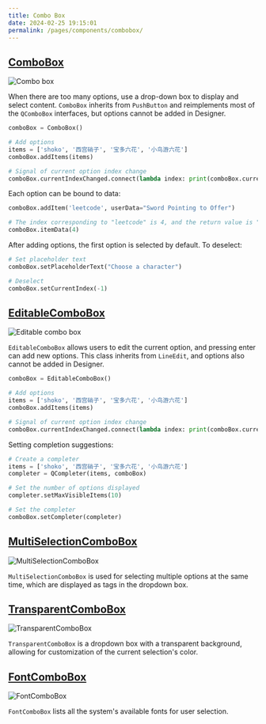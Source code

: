 ```yaml
---
title: Combo Box
date: 2024-02-25 19:15:01
permalink: /pages/components/combobox/
---
```


## [ComboBox](https://pyqt-fluent-widgets.readthedocs.io/en/latest/autoapi/qfluentwidgets/components/widgets/combo_box/index.html#qfluentwidgets.components.widgets.combo_box.ComboBox)

![Combo box](/img/components/combobox/ComboBox.png)

When there are too many options, use a drop-down box to display and select content. `ComboBox` inherits from `PushButton` and reimplements most of the `QComboBox` interfaces, but options cannot be added in Designer.

```python
comboBox = ComboBox()

# Add options
items = ['shoko', '西宫硝子', '宝多六花', '小鸟游六花']
comboBox.addItems(items)

# Signal of current option index change
comboBox.currentIndexChanged.connect(lambda index: print(comboBox.currentText()))
```

Each option can be bound to data:
```python
comboBox.addItem('leetcode', userData="Sword Pointing to Offer")

# The index corresponding to "leetcode" is 4, and the return value is "Sword Pointing to Offer"
comboBox.itemData(4)
```

After adding options, the first option is selected by default. To deselect:
```python
# Set placeholder text
comboBox.setPlaceholderText("Choose a character")

# Deselect
comboBox.setCurrentIndex(-1)
```

## [EditableComboBox](https://pyqt-fluent-widgets.readthedocs.io/en/latest/autoapi/qfluentwidgets/components/widgets/combo_box/index.html#qfluentwidgets.components.widgets.combo_box.EditableComboBox)

![Editable combo box](/img/components/combobox/EditableComboBox.png)

`EditableComboBox` allows users to edit the current option, and pressing enter can add new options. This class inherits from `LineEdit`, and options also cannot be added in Designer.

```python
comboBox = EditableComboBox()

# Add options
items = ['shoko', '西宫硝子', '宝多六花', '小鸟游六花']
comboBox.addItems(items)

# Signal of current option index change
comboBox.currentIndexChanged.connect(lambda index: print(comboBox.currentText()))
```

Setting completion suggestions:
```python
# Create a completer
items = ['shoko', '西宫硝子', '宝多六花', '小鸟游六花']
completer = QCompleter(items, comboBox)

# Set the number of options displayed
completer.setMaxVisibleItems(10)

# Set the completer
comboBox.setCompleter(completer)
```

## [MultiSelectionComboBox](https://qfluentwidgets.com/price)

![MultiSelectionComboBox](/img/components/combobox/MultiSelectionComboBox.png)

`MultiSelectionComboBox` is used for selecting multiple options at the same time, which are displayed as tags in the dropdown box.

## [TransparentComboBox](https://qfluentwidgets.com/price)

![TransparentComboBox](/img/components/combobox/TransparentComboBox.png)

`TransparentComboBox` is a dropdown box with a transparent background, allowing for customization of the current selection's color.

## [FontComboBox](https://qfluentwidgets.com/price)

![FontComboBox](/img/components/combobox/FontComboBox.png)

`FontComboBox` lists all the system's available fonts for user selection.
